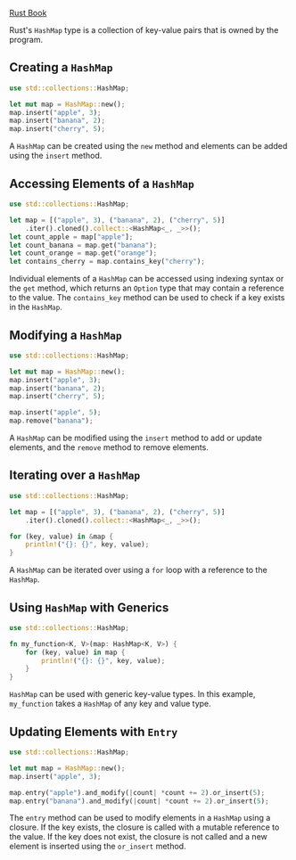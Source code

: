 [Rust Book](https://doc.rust-lang.org/book/ch08-03-hash-maps.html)

Rust's `HashMap` type is a collection of key-value pairs that is owned by the program.

## Creating a `HashMap`

```rust
use std::collections::HashMap;

let mut map = HashMap::new();
map.insert("apple", 3);
map.insert("banana", 2);
map.insert("cherry", 5);
```

A `HashMap` can be created using the `new` method and elements can be added using the `insert` method.

## Accessing Elements of a `HashMap`

```rust
use std::collections::HashMap;

let map = [("apple", 3), ("banana", 2), ("cherry", 5)]
    .iter().cloned().collect::<HashMap<_, _>>();
let count_apple = map["apple"];
let count_banana = map.get("banana");
let count_orange = map.get("orange");
let contains_cherry = map.contains_key("cherry");
```

Individual elements of a `HashMap` can be accessed using indexing syntax or the `get` method, which returns an `Option` type that may contain a reference to the value. The `contains_key` method can be used to check if a key exists in the `HashMap`.

## Modifying a `HashMap`

```rust
use std::collections::HashMap;

let mut map = HashMap::new();
map.insert("apple", 3);
map.insert("banana", 2);
map.insert("cherry", 5);

map.insert("apple", 5);
map.remove("banana");
```

A `HashMap` can be modified using the `insert` method to add or update elements, and the `remove` method to remove elements.

## Iterating over a `HashMap`

```rust
use std::collections::HashMap;

let map = [("apple", 3), ("banana", 2), ("cherry", 5)]
    .iter().cloned().collect::<HashMap<_, _>>();

for (key, value) in &map {
    println!("{}: {}", key, value);
}
```

A `HashMap` can be iterated over using a `for` loop with a reference to the `HashMap`.

## Using `HashMap` with Generics

```rust
use std::collections::HashMap;

fn my_function<K, V>(map: HashMap<K, V>) {
    for (key, value) in map {
        println!("{}: {}", key, value);
    }
}
```

`HashMap` can be used with generic key-value types. In this example, `my_function` takes a `HashMap` of any key and value type.

## Updating Elements with `Entry`

```rust
use std::collections::HashMap;

let mut map = HashMap::new();
map.insert("apple", 3);

map.entry("apple").and_modify(|count| *count += 2).or_insert(5);
map.entry("banana").and_modify(|count| *count += 2).or_insert(5);
```

The `entry` method can be used to modify elements in a `HashMap` using a closure. If the key exists, the closure is called with a mutable reference to the value. If the key does not exist, the closure is not called and a new element is inserted using the `or_insert` method.